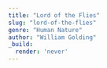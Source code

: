 ```yaml
---
title: "Lord of the Flies"
slug: "lord-of-the-flies"
genre: "Human Nature"
author: "William Golding"
_build:
  render: 'never'
---
```


